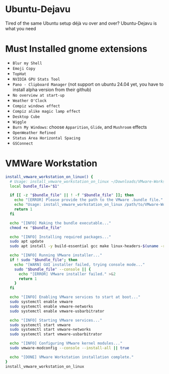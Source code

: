 # Ubuntu-Dejavu

Tired of the same Ubuntu setup déjà vu over and over? Ubuntu-Dejavu is what you need

# Must Installed gnome extensions

- `Blur my Shell`
- `Emoji Copy`
- `TopHat`
- `NVIDIA GPU Stats Tool`
- `Pano - Clipboard Manager` (not support on ubuntu 24.04 yet, you have to install alpha version from their github)
- `No overview at start-up`
- `Weather O'Clock`
- `Compiz windows effect`
- `Compiz alike magic lamp effect`
- `Desktop Cube`
- `Wiggle`
- `Burn My Windows`: choose `Apparition`, `Glide`, and `Mushroom` effects
- `OpenWeather Refined`
- `Status Area Horizontal Spacing`
- `GSConnect`


# VMWare Workstation

```bash
install_vmware_workstation_on_linux() {
  # Usage: install_vmware_workstation_on_linux ~/Downloads/VMware-Workstation-Full-17.5.0-xxxx.bundle
  local bundle_file="$1"

  if [[ -z "$bundle_file" || ! -f "$bundle_file" ]]; then
    echo "[ERROR] Please provide the path to the VMware .bundle file." >&2
    echo "Usage: install_vmware_workstation_on_linux /path/to/VMware-Workstation-Full-XX.X.X.bundle" >&2
    return 1
  fi

  echo "[INFO] Making the bundle executable..."
  chmod +x "$bundle_file"

  echo "[INFO] Installing required packages..."
  sudo apt update
  sudo apt install -y build-essential gcc make linux-headers-$(uname -r)

  echo "[INFO] Running VMware installer..."
  if ! sudo "$bundle_file"; then
    echo "[WARN] GUI installer failed, trying console mode..."
    sudo "$bundle_file" --console || {
      echo "[ERROR] VMware installer failed." >&2
      return 1
    }
  fi

  echo "[INFO] Enabling VMware services to start at boot..."
  sudo systemctl enable vmware
  sudo systemctl enable vmware-networks
  sudo systemctl enable vmware-usbarbitrator

  echo "[INFO] Starting VMware services..."
  sudo systemctl start vmware
  sudo systemctl start vmware-networks
  sudo systemctl start vmware-usbarbitrator

  echo "[INFO] Configuring VMware kernel modules..."
  sudo vmware-modconfig --console --install-all || true

  echo "[DONE] VMware Workstation installation complete."
}
install_vmware_workstation_on_linux
```